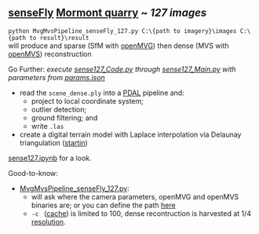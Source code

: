 ## [senseFly](https://www.sensefly.com/) [Mormont quarry](https://www.sensefly.com/education/datasets/?dataset=1418) ~ *127 images*

`python MvgMvsPipeline_senseFly_127.py C:\{path to imagery}\images C:\{path to result}\result`  
will produce and sparse (SfM with [openMVG](https://github.com/openMVG/openMVG)) then dense (MVS with [openMVS](https://github.com/cdcseacave/openMVS)) reconstruction

Go Further:  *execute [sense127_Code.py](https://github.com/AdrianKriger/aerialPhotogrammetry101/blob/main/SenseMor_127/sense127_Code.py) through [sense127_Main.py](https://github.com/AdrianKriger/aerialPhotogrammetry101/blob/main/SenseMor_127/sense127_Main.py) with parameters from [params.json](https://github.com/AdrianKriger/aerialPhotogrammetry101/blob/main/SenseMor_127/params.json)*
- read the `scene_dense.ply` into a [PDAL](https://pdal.io/index.html#) pipeline and:
     - project to local coordinate system;
     - outlier detection;
     - ground filtering; and 
     - write `.las`
- create a digital terrain model with Laplace interpolation via Delaunay triangulation ([startin](https://github.com/hugoledoux/startinpy/))

 [sense127.ipynb](https://github.com/AdrianKriger/aerialPhotogrammetry101/blob/main/SenseMor_127/sense127.ipynb) for a look.

Good-to-know:
- [MvgMvsPipeline_senseFly_127.py](https://github.com/AdrianKriger/aerialPhotogrammetry101/blob/main/SenseMor_127/MvgMvsPipeline_senseFly_127.py):
    - will ask where the camera parameters, openMVG and openMVS binaries are; or you can define the path [here](https://github.com/AdrianKriger/aerialPhotogrammetry101/blob/main/SenseMor_127/MvgMvsPipeline_senseFly_127.py#L116-L121)
    - `-c ` ([cache](https://github.com/AdrianKriger/aerialPhotogrammetry101/blob/main/SenseMor_127/MvgMvsPipeline_senseFly_127.py#L216)) is limited to 100, dense recontruction is harvested at 1/4 [resolution](https://github.com/AdrianKriger/aerialPhotogrammetry101/blob/main/SenseMor_127/MvgMvsPipeline_senseFly_127.py#L251).
